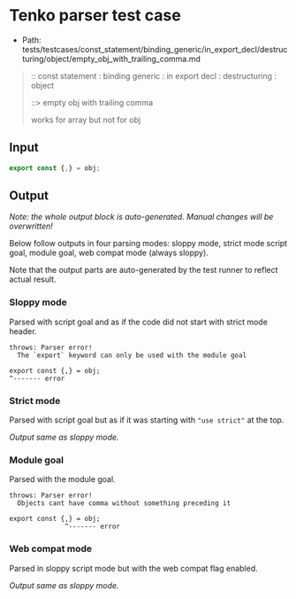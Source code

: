 # Tenko parser test case

- Path: tests/testcases/const_statement/binding_generic/in_export_decl/destructuring/object/empty_obj_with_trailing_comma.md

> :: const statement : binding generic : in export decl : destructuring : object
>
> ::> empty obj with trailing comma
>
> works for array but not for obj

## Input

`````js
export const {,} = obj;
`````

## Output

_Note: the whole output block is auto-generated. Manual changes will be overwritten!_

Below follow outputs in four parsing modes: sloppy mode, strict mode script goal, module goal, web compat mode (always sloppy).

Note that the output parts are auto-generated by the test runner to reflect actual result.

### Sloppy mode

Parsed with script goal and as if the code did not start with strict mode header.

`````
throws: Parser error!
  The `export` keyword can only be used with the module goal

export const {,} = obj;
^------- error
`````

### Strict mode

Parsed with script goal but as if it was starting with `"use strict"` at the top.

_Output same as sloppy mode._

### Module goal

Parsed with the module goal.

`````
throws: Parser error!
  Objects cant have comma without something preceding it

export const {,} = obj;
              ^------- error
`````


### Web compat mode

Parsed in sloppy script mode but with the web compat flag enabled.

_Output same as sloppy mode._
